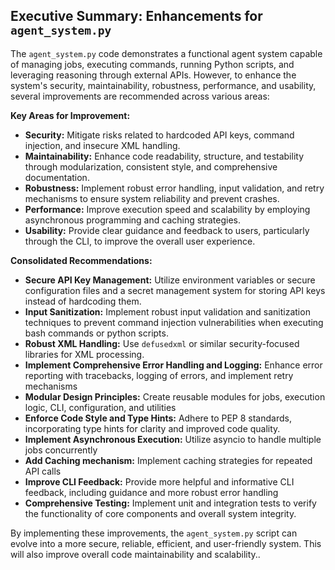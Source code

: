 ## Executive Summary: Enhancements for `agent_system.py`

The `agent_system.py` code demonstrates a functional agent system capable of managing jobs, executing commands, running Python scripts, and leveraging reasoning through external APIs. However, to enhance the system's security, maintainability, robustness, performance, and usability, several improvements are recommended across various areas:

**Key Areas for Improvement:**

*   **Security:** Mitigate risks related to hardcoded API keys, command injection, and insecure XML handling.
*   **Maintainability:** Enhance code readability, structure, and testability through modularization, consistent style, and comprehensive documentation.
*   **Robustness:** Implement robust error handling, input validation, and retry mechanisms to ensure system reliability and prevent crashes.
*   **Performance:** Improve execution speed and scalability by employing asynchronous programming and caching strategies.
*   **Usability:** Provide clear guidance and feedback to users, particularly through the CLI, to improve the overall user experience.

**Consolidated Recommendations:**

*   **Secure API Key Management:** Utilize environment variables or secure configuration files and a secret management system for storing API keys instead of hardcoding them.
*   **Input Sanitization:** Implement robust input validation and sanitization techniques to prevent command injection vulnerabilities when executing bash commands or python scripts.
*   **Robust XML Handling:** Use `defusedxml` or similar security-focused libraries for XML processing.
*   **Implement Comprehensive Error Handling and Logging:** Enhance error reporting with tracebacks, logging of errors, and implement retry mechanisms
*   **Modular Design Principles:** Create reusable modules for jobs, execution logic, CLI, configuration, and utilities
*   **Enforce Code Style and Type Hints:** Adhere to PEP 8 standards, incorporating type hints for clarity and improved code quality.
*   **Implement Asynchronous Execution:** Utilize asyncio to handle multiple jobs concurrently
*   **Add Caching mechanism:** Implement caching strategies for repeated API calls
*   **Improve CLI Feedback:** Provide more helpful and informative CLI feedback, including guidance and more robust error handling
*   **Comprehensive Testing:** Implement unit and integration tests to verify the functionality of core components and overall system integrity.

By implementing these improvements, the `agent_system.py` script can evolve into a more secure, reliable, efficient, and user-friendly system. This will also improve overall code maintainability and scalability..
